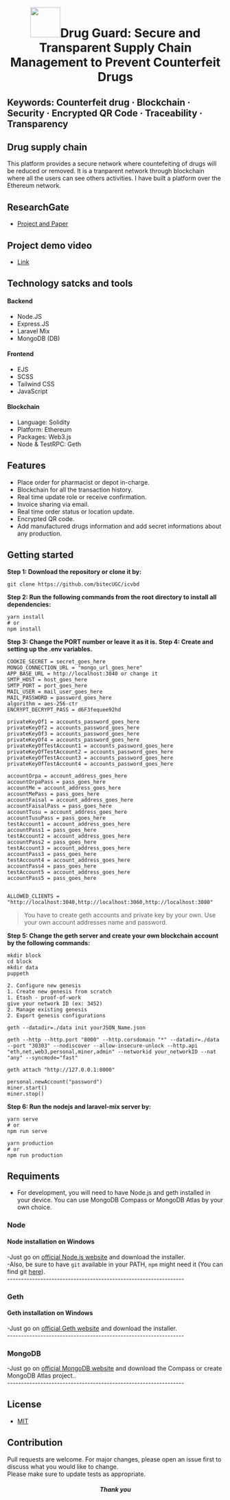 # <h1 align="center"><img src="https://user-images.githubusercontent.com/69357704/159665149-11d0993a-db6f-4422-8554-94a16406d87a.png" width="70px" height="70px"/>Drug Guard: Secure and Transparent Supply Chain Management to Prevent Counterfeit Drugs</h1>

## Keywords: Counterfeit drug · Blockchain · Security · Encrypted QR Code · Traceability · Transparency</br>

## Drug supply chain</br>
This platform provides a secure network where countefeiting of drugs will be reduced or removed. It is a tranparent network through blockchain where all the users can see others activities. I have built a platform over the Ethereum network.

## ResearchGate
 - [Project and Paper](https://www.researchgate.net/project/Drug-Guard-A-Secure-and-Transparent-Supply-Chain-Management-to-Prevent-Counterfeit-Drugs)

## Project demo video
 - [Link](https://drive.google.com/file/d/1RPKnCdRp2FT4k20m16M9HxriwzdFAgmx/view)
 
## Technology satcks and tools


#### Backend
 - Node.JS
 - Express.JS
 - Laravel Mix
 - MongoDB (DB)

#### Frontend
 - EJS
 - SCSS
 - Tailwind CSS
 - JavaScript

#### Blockchain
 - Language: Solidity
 - Platform: Ethereum
 - Packages: Web3.js
 - Node & TestRPC: Geth


## Features</br>
 - Place order for pharmacist or depot in-charge.</br>
 - Blockchain for all the transaction history.</br>
 - Real time update role or receive confirmation.</br>
 - Invoice sharing via email.</br>
 - Real time order status or location update.</br>
 - Encrypted QR code.</br>
 - Add manufactured drugs information and add secret informations about any production.</br>
 
## Getting started</br>
**Step 1: Download the repository or clone it by:**
  ```shell
  git clone https://github.com/bitecUGC/icvbd
  ```

  **Step 2: Run the following commands from the root directory to install all dependencies:**
  ```shell
  yarn install 
  # or
  npm install
  ```

  **Step 3: Change the PORT number or leave it as it is.**
  **Step 4: Create and setting up the .env variables.**

  ```shell
  COOKIE_SECRET = secret_goes_here
  MONGO_CONNECTION_URL = "mongo_url_goes_here"
  APP_BASE_URL = http://localhost:3040 or change it
  SMTP_HOST = host_goes_here
  SMTP_PORT = port_goes_here
  MAIL_USER = mail_user_goes_here
  MAIL_PASSWORD = password_goes_here
  algorithm = aes-256-ctr
  ENCRYPT_DECRYPT_PASS = d6F3fequee92hd

  privateKeyOf1 = accounts_password_goes_here
  privateKeyOf2 = accounts_password_goes_here
  privateKeyOf3 = accounts_password_goes_here
  privateKeyOf4 = accounts_password_goes_here
  privateKeyOfTestAccount1 = accounts_password_goes_here
  privateKeyOfTestAccount2 = accounts_password_goes_here
  privateKeyOfTestAccount3 = accounts_password_goes_here
  privateKeyOfTestAccount4 = accounts_password_goes_here

  accountOrpa = account_address_goes_here
  accountOrpaPass = pass_goes_here
  accountMe = account_address_goes_here 
  accountMePass = pass_goes_here
  accountFaisal = account_address_goes_here 
  accountFaisalPass = pass_goes_here
  accountTusu = account_address_goes_here
  accountTusuPass = pass_goes_here
  testAccount1 = account_address_goes_here
  accountPass1 = pass_goes_here
  testAccount2 = account_address_goes_here
  accountPass2 = pass_goes_here
  testAccount3 = account_address_goes_here
  accountPass3 = pass_goes_here
  testAccount4 = account_address_goes_here
  accountPass4 = pass_goes_here
  testAccount5 = account_address_goes_here
  accountPass5 = pass_goes_here


  ALLOWED_CLIENTS = "http://localhost:3040,http://localhost:3060,http://localhost:3080"
  ```
  > You have to create geth accounts and private key by your own. Use your own account addresses name and password.

  **Step 5: Change the geth server and create your own blockchain account by the following commands:**

  ```shell
  mkdir block
  cd block
  mkdir data
  puppeth
  
  2. Configure new genesis
  1. Create new genesis from scratch
  1. Etash - proof-of-work
  give your network ID (ex: 3452)
  2. Manage existing genesis
  2. Export genesis configurations

  geth --datadir=./data init yourJSON_Name.json

  geth --http --http.port "8000" --http.corsdomain "*" --datadir=./data --port "30303" --nodiscover --allow-insecure-unlock --http.api     "eth,net,web3,personal,miner,admin" --networkid your_networkID --nat "any" --syncmode="fast"

  geth attach "http://127.0.0.1:8000"
  
  personal.newAccount("password")
  miner.start()
  miner.stop()
  ```
  **Step 6: Run the nodejs and laravel-mix server by:**
  ```shell
  yarn serve
  # or
  npm run serve

  yarn production
  # or
  npm run production
  ```


## Requiments

- For development, you will need to have Node.js and geth installed in your device. You can use MongoDB Compass or MongoDB Atlas by your own choice.</br>
### Node
   #### Node installation on Windows

   -Just go on [official Node.js website](https://nodejs.org/) and download the installer.</br>
   -Also, be sure to have `git` available in your PATH, `npm` might need it (You can find git [here](https://git-scm.com/)).</br>
     ----------------------------------------------------------------
### Geth
   #### Geth installation on Windows

   -Just go on [official Geth website](https://geth.ethereum.org/) and download the installer.</br>
    ----------------------------------------------------------------
### MongoDB

   -Just go on [official MongoDB website](https://www.mongodb.com/) and download the Compass or create MongoDB Atlas project..</br>
    ----------------------------------------------------------------
## License
  - [MIT](https://choosealicense.com/licenses/mit/)

## Contribution

Pull requests are welcome. For major changes, please open an issue first to discuss what you would like to change.</br>
Please make sure to update tests as appropriate.</br>

<h5 align="center">Thank you</h5>
